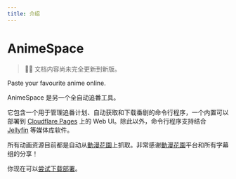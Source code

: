 ```yaml
---
title: 介绍
---
```


# AnimeSpace

> 👷‍♂️ 文档内容尚未完全更新到新版。

Paste your favourite anime online.

AnimeSpace 是另一个全自动追番工具。

它包含一个用于管理追番计划、自动获取和下载番剧的命令行程序，一个内置可以部署到 [Cloudflare Pages](https://pages.cloudflare.com/) 上的 Web UI。除此以外，命令行程序支持结合 [Jellyfin](https://github.com/jellyfin/jellyfin) 等媒体库软件。

所有动画资源目前都是自动从[動漫花園](https://share.dmhy.org/)上抓取。非常感谢[動漫花園](https://share.dmhy.org/)平台和所有字幕组的分享！

你现在可以[尝试下载部署](/deploy/)。
